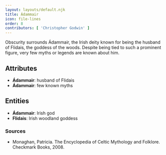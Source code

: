 ```yaml
---
layout: layouts/default.njk
title: Ádammair
icon: file-lines
order: 8
contributors: [ 'Christopher Godwin' ]
---
```

Obscurity surrounds Ádammair, the Irish deity known for being the husband of Flidais, the goddess of the woods. Despite being tied to such a prominent figure, very few myths or legends are known about him.

## Attributes

- **Ádammair**: husband of Flidais
- **Ádammair**: few known myths

## Entities

- **Ádammair**: Irish god
- **Flidais**: Irish woodland goddess

### Sources

- Monaghan, Patricia. The Encyclopedia of Celtic Mythology and Folklore. Checkmark Books, 2008.

